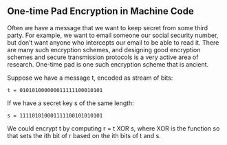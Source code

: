 ## One-time Pad Encryption in Machine Code

Often we have a message that we want to keep secret from some third party. For example, we want to email someone our social security number, but don’t want anyone who intercepts our email to be able to read it. There are many such encryption schemes, and designing good encryption schemes and secure transmission protocols is a very active area of research. One-time pad is one such encryption scheme that is ancient.

Suppose we have a message t, encoded as stream of bits:

`t = 010101000000011111100010101`

If we have a secret key s of the same length:

`s = 111101010001111100101010101`

We could encrypt t by computing r = t XOR s, where XOR is the function so that sets the ith bit of r based on the ith bits of t and s.
